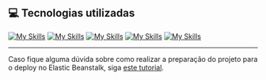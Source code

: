 
## 💻 Tecnologias utilizadas

[![My Skills](https://skillicons.dev/icons?i=aws)](https://aws.amazon.com)
[![My Skills](https://skillicons.dev/icons?i=vscode)](https://code.visualstudio.com)
[![My Skills](https://skillicons.dev/icons?i=git)](https://git-scm.com)
[![My Skills](https://skillicons.dev/icons?i=docker)](https://www.docker.com)
[![My Skills](https://skillicons.dev/icons?i=python)](https://www.python.org)


***

Caso fique alguma dúvida sobre como realizar a preparação do projeto para o deploy no Elastic Beanstalk, siga [este tutorial](https://github.com/Compass-pb-aws-2023-IFSP-IFGOIANO/sprint-4-pb-aws-ifsp-ifgoiano/tree/main?tab=readme-ov-file#deploy-aws-elastic-beanstalk).
